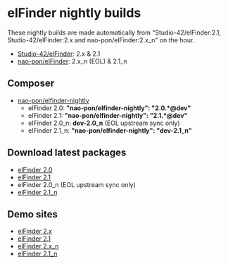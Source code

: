 # elFinder nightly builds

These nightly builds are made automatically from "Studio-42/elFinder:2.1, Studio-42/elFinder:2.x and nao-pon/elFinder:2.x_n" on the hour.

* [Studio-42/elFinder](https://github.com/Studio-42/elFinder): 2.x & 2.1
* [nao-pon/elFinder](https://github.com/nao-pon/elFinder): 2.x_n (EOL) & 2.1_n

## Composer
* [nao-pon/elfinder-nightly](https://packagist.org/packages/nao-pon/elfinder-nightly)
    * elFinder 2.0: **"nao-pon/elfinder-nightly": "2.0.*@dev"**
    * elFinder 2.1: **"nao-pon/elfinder-nightly": "2.1.*@dev"**
    * elFinder 2.0_n: **dev-2.0_n** (EOL upstream sync only)
    * elFinder 2.1_n: **"nao-pon/elfinder-nightly": "dev-2.1_n"**


## Download latest packages

* [elFinder 2.0](http://nao-pon.github.io/elFinder-nightly/latests/elfinder-2.0.zip)
* [elFinder 2.1](http://nao-pon.github.io/elFinder-nightly/latests/elfinder-2.1.zip)
* elFinder 2.0_n (EOL upstream sync only)
* [elFinder 2.1_n](http://nao-pon.github.io/elFinder-nightly/latests/elfinder-2.1_n.zip)

## Demo sites
* [elFinder 2.x](http://hypweb.net/elFinder-nightly/demo/2.0/)
* [elFinder 2.1](http://hypweb.net/elFinder-nightly/demo/2.1/)
* [elFinder 2.x_n](http://hypweb.net/elFinder-nightly/demo/2.0_n/)
* [elFinder 2.1_n](http://hypweb.net/elFinder-nightly/demo/2.1_n/)
